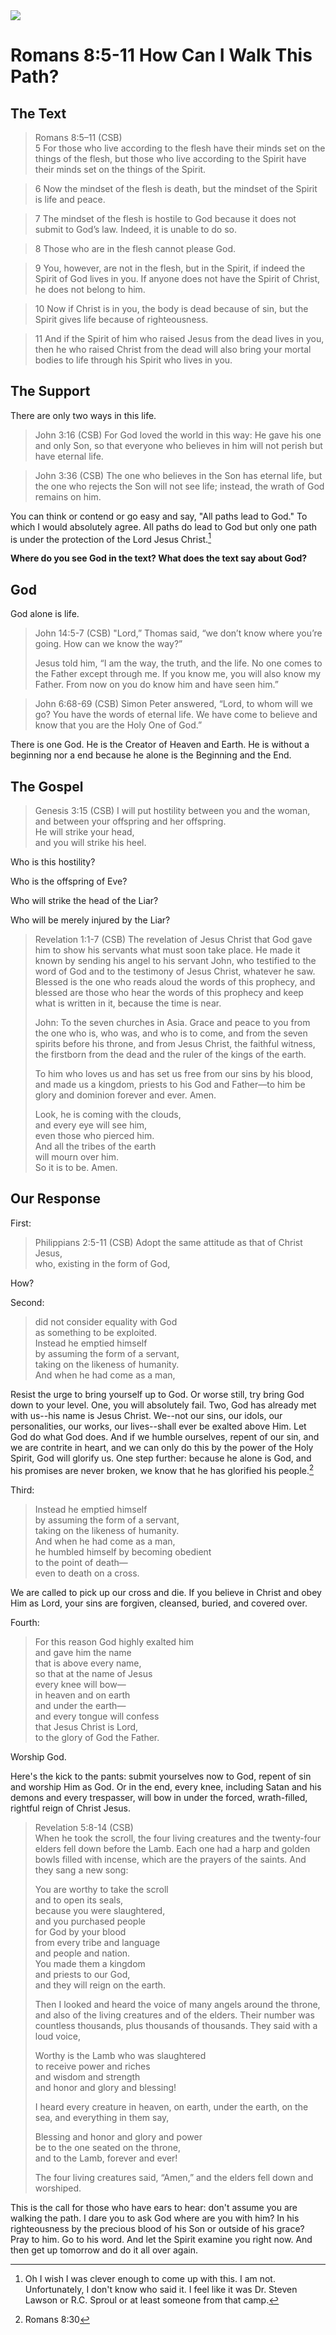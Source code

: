 <img class="intro-right" src="/images/art-paul.jpg">

# Romans 8:5-11 How Can I Walk This Path?

## The Text

>Romans 8:5–11 (CSB)  
> 5  For those who live according to the flesh have their minds set on the things of the flesh, but those who live according to the Spirit have their minds set on the things of the Spirit. 

> 6  Now the mindset of the flesh is death, but the mindset of the Spirit is life and peace. 

> 7  The mindset of the flesh is hostile to God because it does not submit to God’s law. Indeed, it is unable to do so. 

> 8  Those who are in the flesh cannot please God. 

> 9  You, however, are not in the flesh, but in the Spirit, if indeed the Spirit of God lives in you. If anyone does not have the Spirit of Christ, he does not belong to him. 

> 10  Now if Christ is in you, the body is dead because of sin, but the Spirit gives life because of righteousness. 

> 11  And if the Spirit of him who raised Jesus from the dead lives in you, then he who raised Christ from the dead will also bring your mortal bodies to life through his Spirit who lives in you.

## The Support

There are only two ways in this life.

>John 3:16 (CSB) For God loved the world in this way: He gave his one and only Son, so that everyone who believes in him will not perish but have eternal life.

>John 3:36 (CSB) The one who believes in the Son has eternal life, but the one who rejects the Son will not see life; instead, the wrath of God remains on him.

You can think or contend or go easy and say, "All paths lead to God." To which I would absolutely agree. All paths do lead to God but only one path is under the protection of the Lord Jesus Christ.[^1]

**Where do you see God in the text? What does the text say about God?**

## God

God alone is life.

>John 14:5-7 (CSB) "Lord,” Thomas said, “we don’t know where you’re going. How can we know the way?”
>
>Jesus told him, “I am the way, the truth, and the life. No one comes to the Father except through me. If you know me, you will also know my Father. From now on you do know him and have seen him.”

>John 6:68-69 (CSB) Simon Peter answered, “Lord, to whom will we go? You have the words of eternal life. We have come to believe and know that you are the Holy One of God.”

There is one God. He is the Creator of Heaven and Earth. He is without a beginning nor a end because he alone is the Beginning and the End.

## The Gospel

>Genesis 3:15 (CSB) I will put hostility between you and the woman,  
>and between your offspring and her offspring.  
>He will strike your head,  
>and you will strike his heel.

Who is this hostility?

Who is the offspring of Eve?

Who will strike the head of the Liar?

Who will be merely injured by the Liar?

>Revelation 1:1-7 (CSB) The revelation of Jesus Christ that God gave him to show his servants what must soon take place. He made it known by sending his angel to his servant John, who testified to the word of God and to the testimony of Jesus Christ, whatever he saw. Blessed is the one who reads aloud the words of this prophecy, and blessed are those who hear the words of this prophecy and keep what is written in it, because the time is near.
>
>John: To the seven churches in Asia. Grace and peace to you from the one who is, who was, and who is to come, and from the seven spirits before his throne, and from Jesus Christ, the faithful witness, the firstborn from the dead and the ruler of the kings of the earth.
>
>To him who loves us and has set us free from our sins by his blood, and made us a kingdom, priests to his God and Father—to him be glory and dominion forever and ever. Amen.
>
>Look, he is coming with the clouds,  
>and every eye will see him,  
>even those who pierced him.  
>And all the tribes of the earth  
>will mourn over him.  
>So it is to be. Amen.

## Our Response

First:

>Philippians 2:5-11 (CSB)
>Adopt the same attitude as that of Christ Jesus,  
>who, existing in the form of God,  

How?

Second:

>did not consider equality with God  
>as something to be exploited.  
>Instead he emptied himself  
>by assuming the form of a servant,  
>taking on the likeness of humanity.  
>And when he had come as a man,

Resist the urge to bring yourself up to God. Or worse still, try bring God down to your level. One, you will absolutely fail. Two, God has already met with us--his name is Jesus Christ. We--not our sins, our idols, our personalities, our works, our lives--shall ever be exalted above Him. Let God do what God does. And if we humble ourselves, repent of our sin, and we are contrite in heart, and we can only do this by the power of the Holy Spirit, God will glorify us. One step further: because he alone is God, and his promises are never broken, we know that he has glorified his people.[^2]

Third:

>Instead he emptied himself  
>by assuming the form of a servant,  
>taking on the likeness of humanity.  
>And when he had come as a man,  
>he humbled himself by becoming obedient  
>to the point of death—  
>even to death on a cross.

We are called to pick up our cross and die. If you believe in Christ and obey Him as Lord, your sins are forgiven, cleansed, buried, and covered over.

Fourth:

>For this reason God highly exalted him  
>and gave him the name  
>that is above every name,  
>so that at the name of Jesus  
>every knee will bow—  
>in heaven and on earth  
>and under the earth—  
>and every tongue will confess  
>that Jesus Christ is Lord,  
>to the glory of God the Father.

Worship God.

Here's the kick to the pants: submit yourselves now to God, repent of sin and worship Him as God. Or in the end, every knee, including Satan and his demons and every trespasser, will bow in under the forced, wrath-filled, rightful reign of Christ Jesus.

>Revelation 5:8-14 (CSB)  
>When he took the scroll, the four living creatures and the twenty-four elders fell down before the Lamb. Each one had a harp and golden bowls filled with incense, which are the prayers of the saints. And they sang a new song:
>
>You are worthy to take the scroll  
>and to open its seals,  
>because you were slaughtered,  
>and you purchased people  
>for God by your blood  
>from every tribe and language  
>and people and nation.  
>You made them a kingdom  
>and priests to our God,  
>and they will reign on the earth.  
>
>Then I looked and heard the voice of many angels around the throne, and also of the living creatures and of the elders. Their number was countless thousands, plus thousands of thousands. They said with a loud voice,
>
>Worthy is the Lamb who was slaughtered  
>to receive power and riches  
>and wisdom and strength  
>and honor and glory and blessing!  
>
>I heard every creature in heaven, on earth, under the earth, on the sea, and everything in them say,
>
>Blessing and honor and glory and power  
>be to the one seated on the throne,  
>and to the Lamb, forever and ever!  
>
>The four living creatures said, “Amen,” and the elders fell down and worshiped.  

This is the call for those who have ears to hear: don't assume you are walking the path. I dare you to ask God where are you with him? In his righteousness by the precious blood of his Son or outside of his grace? Pray to him. Go to his word. And let the Spirit examine you right now. And then get up tomorrow and do it all over again.

[^1]: Oh I wish I was clever enough to come up with this. I am not. Unfortunately, I don't know who said it. I feel like it was Dr. Steven Lawson or R.C. Sproul or at least someone from that camp.
[^2]: Romans 8:30
